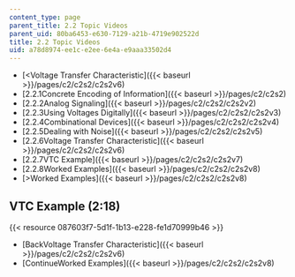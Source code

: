 ```yaml
---
content_type: page
parent_title: 2.2 Topic Videos
parent_uid: 80ba6453-e630-7129-a21b-4719e902522d
title: 2.2 Topic Videos
uid: a78d8974-ee1c-e2ee-6e4a-e9aaa33502d4
---
```


*   [\<Voltage Transfer Characteristic]({{< baseurl >}}/pages/c2/c2s2/c2s2v6)
*   [2.2.1Concrete Encoding of Information]({{< baseurl >}}/pages/c2/c2s2)
*   [2.2.2Analog Signaling]({{< baseurl >}}/pages/c2/c2s2/c2s2v2)
*   [2.2.3Using Voltages Digitally]({{< baseurl >}}/pages/c2/c2s2/c2s2v3)
*   [2.2.4Combinational Devices]({{< baseurl >}}/pages/c2/c2s2/c2s2v4)
*   [2.2.5Dealing with Noise]({{< baseurl >}}/pages/c2/c2s2/c2s2v5)
*   [2.2.6Voltage Transfer Characteristic]({{< baseurl >}}/pages/c2/c2s2/c2s2v6)
*   [2.2.7VTC Example]({{< baseurl >}}/pages/c2/c2s2/c2s2v7)
*   [2.2.8Worked Examples]({{< baseurl >}}/pages/c2/c2s2/c2s2v8)
*   [\>Worked Examples]({{< baseurl >}}/pages/c2/c2s2/c2s2v8)

VTC Example (2:18)
------------------

{{< resource 087603f7-5d1f-1b13-e228-fe1d70999b46 >}}

*   [BackVoltage Transfer Characteristic]({{< baseurl >}}/pages/c2/c2s2/c2s2v6)
*   [ContinueWorked Examples]({{< baseurl >}}/pages/c2/c2s2/c2s2v8)